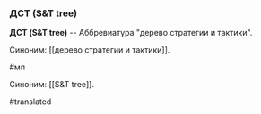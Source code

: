 ### ДСТ (S&T tree)

**ДСТ (S&T tree)** -- Аббревиатура "дерево стратегии и тактики".

Синоним: [[дерево стратегии и тактики]].

#мп

Синоним: [[S&T tree]].

#translated
